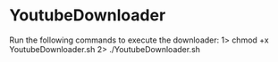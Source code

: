 # YoutubeDownloader
Run the following commands to execute the downloader:
1> chmod +x YoutubeDownloader.sh
2> ./YoutubeDownloader.sh
